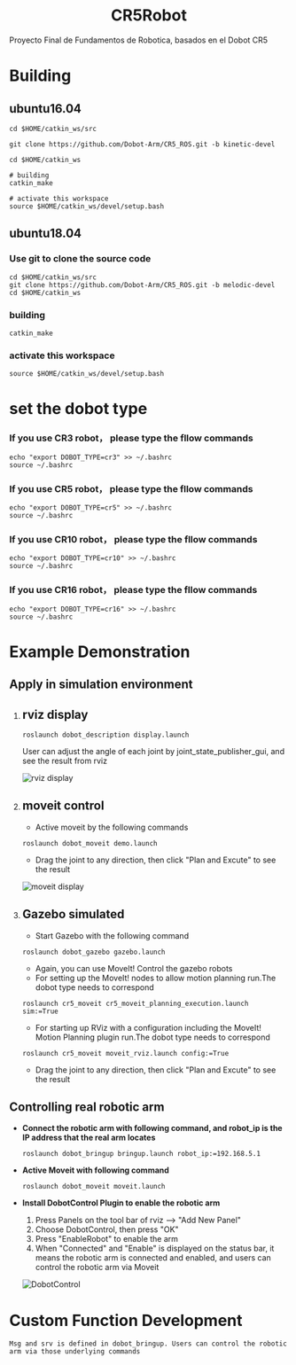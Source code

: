 # <center>CR5Robot</center>
Proyecto Final de Fundamentos de Robotica, basados en el Dobot CR5

# Building
## ubuntu16.04

```
cd $HOME/catkin_ws/src

git clone https://github.com/Dobot-Arm/CR5_ROS.git -b kinetic-devel

cd $HOME/catkin_ws

# building
catkin_make

# activate this workspace
source $HOME/catkin_ws/devel/setup.bash
```

## ubuntu18.04

### Use git to clone the source code
```
cd $HOME/catkin_ws/src
git clone https://github.com/Dobot-Arm/CR5_ROS.git -b melodic-devel
cd $HOME/catkin_ws
```

### building
```
catkin_make
```

### activate this workspace
```
source $HOME/catkin_ws/devel/setup.bash
```
# set the dobot type
### If you use CR3 robot， please type the fllow commands
```
echo "export DOBOT_TYPE=cr3" >> ~/.bashrc
source ~/.bashrc
```
### If you use CR5 robot， please type the fllow commands
```
echo "export DOBOT_TYPE=cr5" >> ~/.bashrc
source ~/.bashrc
```
### If you use CR10 robot， please type the fllow commands
```
echo "export DOBOT_TYPE=cr10" >> ~/.bashrc
source ~/.bashrc
```
### If you use CR16 robot， please type the fllow commands
```
echo "export DOBOT_TYPE=cr16" >> ~/.bashrc
source ~/.bashrc
```

# Example Demonstration

## Apply in simulation environment

1. ## rviz display

    ```
    roslaunch dobot_description display.launch
    ```

    User can adjust the angle of each joint by joint_state_publisher_gui, and see the result from rviz

    ![rviz display](./rviz.jpg)


2. ## moveit control
    * Active moveit by the following commands
    ```
    roslaunch dobot_moveit demo.launch
    ```
    * Drag the joint to any direction, then click "Plan and Excute" to see the result

    ![moveit display](./moveit.gif)

3. ## Gazebo simulated
    * Start Gazebo with the following command
    ```
    roslaunch dobot_gazebo gazebo.launch 
    ```
    * Again, you can use MoveIt!  Control the gazebo robots
    * For setting up the MoveIt! nodes to allow motion planning run.The dobot type needs to correspond
    ```
    roslaunch cr5_moveit cr5_moveit_planning_execution.launch  sim:=True
    ```
    * For starting up RViz with a configuration including the MoveIt! Motion Planning plugin run.The dobot type needs to correspond
    ```
    roslaunch cr5_moveit moveit_rviz.launch config:=True
    ```
    * Drag the joint to any direction, then click "Plan and Excute" to see the result
## Controlling real robotic arm

* **Connect the robotic arm with following command, and robot_ip is the IP address that the real arm locates**
    ```
    roslaunch dobot_bringup bringup.launch robot_ip:=192.168.5.1
    ```

* **Active Moveit with following command**
    ```
    roslaunch dobot_moveit moveit.launch
    ```

* **Install DobotControl Plugin to enable the robotic arm**
    
    1. Press Panels on the tool bar of rviz --> "Add New Panel"
    2. Choose DobotControl, then press "OK"
    3. Press "EnableRobot" to enable the arm
    4. When "Connected" and "Enable" is displayed on the status bar, it means the robotic arm is connected and enabled, and users can control the robotic arm via Moveit

    ![DobotControl](./cr5control.jpg)


# Custom Function Development

    Msg and srv is defined in dobot_bringup. Users can control the robotic arm via those underlying commands
